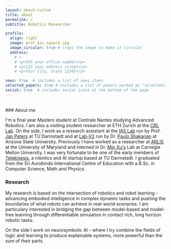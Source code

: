 ```yaml
---
layout: about-custom
title: about
permalink: /
subtitle: Robotics Researcher

profile:
  align: right
  image: prof_pic_square.jpg
  image_circular: true # crops the image to make it circular
  address: 
    # >
    # <p>555 your office number</p>
    # <p>123 your address street</p>
    # <p>Your City, State 12345</p>

news: true  # includes a list of news items
selected_papers: true # includes a list of papers marked as "selected={true}"
social: true  # includes social icons at the bottom of the page
---
```

<br>
### About me <br>

I'm a final year Masters student at Centrale Nantes studying Advanced Robotics. I am also a visiting student researcher at ETH Zurich at the [CRL Lab](https://crl.ethz.ch/index.html). On the side, I work as a research assistant at the [IAS Lab](https://www.ias.informatik.tu-darmstadt.de/Main/LandingPage?from=Main.HomePage) run by Prof. [Jan Peters](https://www.ias.informatik.tu-darmstadt.de/Team/JanPeters) at TU Darmstadt and at [Lab-V2](https://labs.engineering.asu.edu/labv2/) run by Dr. [Paulo Shakarian](https://labs.engineering.asu.edu/labv2/about-paulo-shakarian/) at Arizona State University. Previously I have worked as a researcher at [ARLIS](https://www.arlis.umd.edu/) at the University of Maryland and interned in Dr. [Min Xu's](https://cbd.cmu.edu/people/xu.html) Lab at Carnegie Mellon University. I was very fortunate to be one of the early members of [Telekinesis](https://telekinesis.ai/), a robotics and AI startup based at TU Darmstadt. I graduated from the Sri Aurobindo International Centre of Education with a B.Sc. in Computer Science, Math and Physics.

### Research
My research is based on the intersection of robotics and robot learning - advancing embodied intelligence in complex dynamic tasks and pushing the boundaries of what robots can achieve in real-world scenarios. I am particulary interested in bridging the gap between model-based and model-free learning through differentiable simulation in contact rich, long horizon robotic tasks.

On the side I work on neurosymbolic AI - where I try combine the fields of logic and learning to produce explainable systems, more powerful than the sum of their parts.
